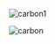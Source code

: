 ![carbon1](https://github.com/SadharanLadkaIsBack/SadharanLadkaIsBack/assets/133076612/a4a37cc5-0ba8-4891-8413-571a80028c06)




![carbon](https://github.com/SadharanLadkaIsBack/SadharanLadkaIsBack/assets/133076612/8d8c14d2-09d9-4497-a5cd-8f1fc086a170)
